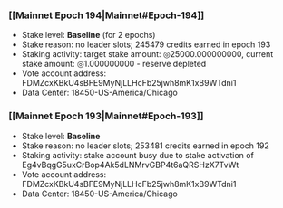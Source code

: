 ### [[Mainnet Epoch 194|Mainnet#Epoch-194]]
* Stake level: **Baseline** (for 2 epochs)
* Stake reason: no leader slots; 245479 credits earned in epoch 193
* Staking activity: target stake amount: ◎25000.000000000, current stake amount: ◎1.000000000 - reserve depleted
* Vote account address: FDMZcxKBkU4sBFE9MyNjLLHcFb25jwh8mK1xB9WTdni1
* Data Center: 18450-US-America/Chicago
### [[Mainnet Epoch 193|Mainnet#Epoch-193]]
* Stake level: **Baseline**
* Stake reason: no leader slots; 253481 credits earned in epoch 192
* Staking activity: stake account busy due to stake activation of Eg4vBqgG5uxCrBop4Ak5dLNMrvGBP4t6aQRSHzX7TvWt
* Vote account address: FDMZcxKBkU4sBFE9MyNjLLHcFb25jwh8mK1xB9WTdni1
* Data Center: 18450-US-America/Chicago